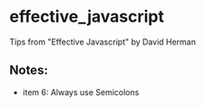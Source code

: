 # effective_javascript

Tips from "Effective Javascript" by David Herman

## Notes:

- item 6: Always use Semicolons
